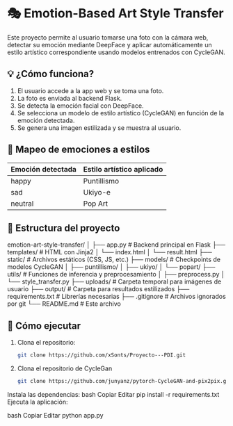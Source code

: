 # 🎭 Emotion-Based Art Style Transfer

Este proyecto permite al usuario tomarse una foto con la cámara web, detectar su emoción mediante DeepFace y aplicar automáticamente un estilo artístico correspondiente usando modelos entrenados con CycleGAN.

## 💡 ¿Cómo funciona?

1. El usuario accede a la app web y se toma una foto.
2. La foto es enviada al backend Flask.
3. Se detecta la emoción facial con DeepFace.
4. Se selecciona un modelo de estilo artístico (CycleGAN) en función de la emoción detectada.
5. Se genera una imagen estilizada y se muestra al usuario.

## 🎨 Mapeo de emociones a estilos

| Emoción detectada | Estilo artístico aplicado |
|-------------------|---------------------------|
| happy             | Puntillismo               |
| sad               | Ukiyo-e                   |
| neutral           | Pop Art                   |

## 📁 Estructura del proyecto

emotion-art-style-transfer/
│
├── app.py # Backend principal en Flask
├── templates/ # HTML con Jinja2
│ └── index.html
│ └── result.html
├── static/ # Archivos estáticos (CSS, JS, etc.)
├── models/ # Checkpoints de modelos CycleGAN
│ ├── puntillismo/
│ ├── ukiyo/
│ └── popart/
├── utils/ # Funciones de inferencia y preprocesamiento
│ ├── preprocess.py
│ └── style_transfer.py
├── uploads/ # Carpeta temporal para imágenes de usuario
├── output/ # Carpeta para resultados estilizados
├── requirements.txt # Librerías necesarias
├── .gitignore # Archivos ignorados por git
└── README.md # Este archivo

## 🚀 Cómo ejecutar

1. Clona el repositorio:
   ```bash
   git clone https://github.com/xSonts/Proyecto---PDI.git
2. Clona el repositorio de CycleGan
   ```bash
   git clone https://github.com/junyanz/pytorch-CycleGAN-and-pix2pix.git
   
Instala las dependencias:
bash
Copiar
Editar
pip install -r requirements.txt
Ejecuta la aplicación:

bash
Copiar
Editar
python app.py
